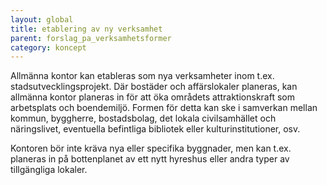 ---layout: globaltitle: etablering av ny verksamhet 
parent: forslag_pa_verksamhetsformercategory: koncept---

Allmänna kontor kan etableras som nya verksamheter inom t.ex. stadsutvecklingsprojekt. Där bostäder och affärslokaler planeras, kan allmänna kontor planeras in för att öka områdets attraktionskraft som arbetsplats och boendemiljö. Formen för detta kan ske i samverkan mellan kommun, byggherre, bostadsbolag, det lokala civilsamhället och näringslivet, eventuella befintliga bibliotek eller kulturinstitutioner, osv. 	
Kontoren bör inte kräva nya eller specifika byggnader, men kan t.ex. planeras in på bottenplanet av ett nytt hyreshus eller andra typer av tillgängliga lokaler.